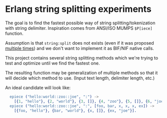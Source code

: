 Erlang string splitting experiments
===================================
The goal is to find the fastest possible way of
string splitting/tokenization with string delimiter.
Inspiration comes from ANSI/ISO MUMPS `$P[iece]` function.

Assumption is that `string:split` does not exists
(even if it was proposed
[multiple times](http://erlang.org/pipermail/erlang-questions/2008-October/038892.html))
and we don't want to implement it as BIF/NIF native
calls.

This project contains several string splitting methods
which we're trying to test and optimize until we find
the fastest one.

The resulting function may be generalization of multiple
methods so that it will decide which method to use.
(Input text length, delimiter length, etc.)

An ideal candidate will look like:
```Erlang
  epiece ("hello:world::zoo::joe", ":") ->
    [{1, "hello"}, {2, "world"}, {3, []}, {4, "zoo"}, {5, []}, {6, "joe"}].
  epiece ("hello:world::zoo::joe", ":", [foo, bar, x, x, x, ex]) ->
    [{foo, "hello"}, {bar, "world"}, {x, []}, {ex, "joe"}].
```
